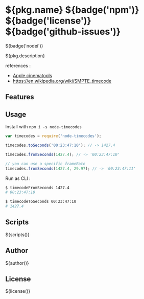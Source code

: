 # ${pkg.name} ${badge('npm')} ${badge('license')} ${badge('github-issues')}

${badge('nodei')}


${pkg.description}

references :
 - [Apple cinematools](https://documentation.apple.com/en/cinematools/usermanual/index.html#chapter=2%26section=5%26tasks=true)
 - https://en.wikipedia.org/wiki/SMPTE_timecode

## Features

## Usage

Install with `npm i -s node-timecodes`

```js
var timecodes = require('node-timecodes');

timecodes.toSeconds('00:23:47:10'); // -> 1427.4

timecodes.fromSeconds(1427.4); // -> '00:23:47:10'

// you can use a specific frameRate
timecodes.fromSeconds(1427.4, 29.97); // -> '00:23:47:11'

```

Run as CLI :

```sh
$ timecodeFromSeconds 1427.4
# 00:23:47:10

$ timecodeToSeconds 00:23:47:10
# 1427.4
```

## Scripts

${scripts()}


## Author

${author()}

## License

${license()}
